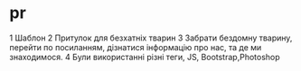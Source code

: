 # pr
1 Шаблон
2 Притулок для безхатніх тварин
3 Забрати бездомну тварину, перейти по посиланням, дізнатися інформацію про нас, та де ми знаходимося.
4 Були використанні різні теги, JS, Bootstrap,Photoshop
